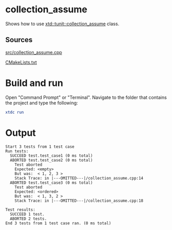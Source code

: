 # collection_assume

Shows how to use [xtd::tunit::collection_assume](https://gammasoft71.github.io/xtd/reference_guides/latest/classxtd_1_1tunit_1_1collection__assume.html) class.

## Sources

[src/collection_assume.cpp](src/collection_assume.cpp)

[CMakeLists.txt](CMakeLists.txt)

# Build and run

Open "Command Prompt" or "Terminal". Navigate to the folder that contains the project and type the following:

```cmake
xtdc run
```

# Output

```
Start 3 tests from 1 test case
Run tests:
  SUCCEED test.test_case1 (0 ms total)
  ABORTED test.test_case2 (0 ms total)
    Test aborted
    Expected: <empty>
    But was:  < 1, 2, 3 >
    Stack Trace: in |---OMITTED---|/collection_assume.cpp:14
  ABORTED test.test_case3 (0 ms total)
    Test aborted
    Expected: <ordered>
    But was:  < 1, 3, 2 >
    Stack Trace: in |---OMITTED---|/collection_assume.cpp:18

Test results:
  SUCCEED 1 test.
  ABORTED 2 tests.
End 3 tests from 1 test case ran. (0 ms total)
```
